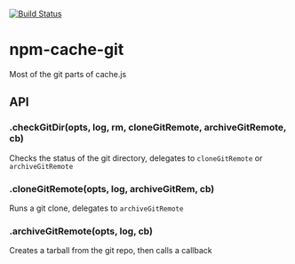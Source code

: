 [![Build Status](https://travis-ci.org/robertkowalski/npm-cache-git.png?branch=master)](https://travis-ci.org/robertkowalski/npm-cache-git)

# npm-cache-git

Most of the git parts of cache.js

## API

### .checkGitDir(opts, log, rm, cloneGitRemote, archiveGitRemote, cb)
Checks the status of the git directory, delegates to `cloneGitRemote`
or `archiveGitRemote`

### .cloneGitRemote(opts, log, archiveGitRem, cb)
Runs a git clone, delegates to `archiveGitRemote`

### .archiveGitRemote(opts, log, cb)
Creates a tarball from the git repo, then calls a callback
